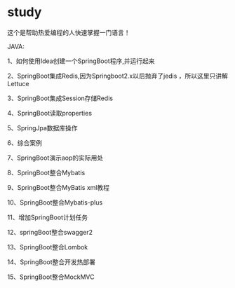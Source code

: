 # study
这个是帮助热爱编程的人快速掌握一门语言！

JAVA:

  1、如何使用Idea创建一个SpringBoot程序,并运行起来

  2、SpringBoot集成Redis,因为Springboot2.x以后抛弃了jedis ，所以这里只讲解Lettuce 

  3、SpringBoot集成Session存储Redis

  4、SpringBoot读取properties

  5、SpringJpa数据库操作

  6、综合案例

  7、SpringBoot演示aop的实际用处

  8、SpringBoot整合Mybatis

  9、SpringBoot整合MyBatis xml教程

10、SpringBoot整合Mybatis-plus

11、增加SpringBoot计划任务

12、springBoot整合swagger2

13、SpringBoot整合Lombok

14、SpringBoot整合开发热部署

15、SpringBoot整合MockMVC